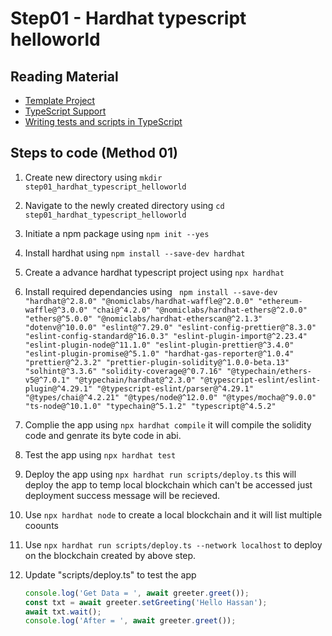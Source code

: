 # Step01 - Hardhat typescript helloworld

## Reading Material

- [Template Project](https://github.com/paulrberg/solidity-template)
- [TypeScript Support](https://hardhat.org/guides/typescript.html)
- [Writing tests and scripts in TypeScript](https://hardhat.org/guides/typescript.html#writing-tests-and-scripts-in-typescript)

## Steps to code (Method 01)

1. Create new directory using `mkdir step01_hardhat_typescript_helloworld`
2. Navigate to the newly created directory using `cd step01_hardhat_typescript_helloworld`
3. Initiate a npm package using `npm init --yes`
4. Install hardhat using `npm install --save-dev hardhat`
5. Create a advance hardhat typescript project using `npx hardhat`
6. Install required dependancies using ` npm install --save-dev "hardhat@^2.8.0" "@nomiclabs/hardhat-waffle@^2.0.0" "ethereum-waffle@^3.0.0" "chai@^4.2.0" "@nomiclabs/hardhat-ethers@^2.0.0" "ethers@^5.0.0" "@nomiclabs/hardhat-etherscan@^2.1.3" "dotenv@^10.0.0" "eslint@^7.29.0" "eslint-config-prettier@^8.3.0" "eslint-config-standard@^16.0.3" "eslint-plugin-import@^2.23.4" "eslint-plugin-node@^11.1.0" "eslint-plugin-prettier@^3.4.0" "eslint-plugin-promise@^5.1.0" "hardhat-gas-reporter@^1.0.4" "prettier@^2.3.2" "prettier-plugin-solidity@^1.0.0-beta.13" "solhint@^3.3.6" "solidity-coverage@^0.7.16" "@typechain/ethers-v5@^7.0.1" "@typechain/hardhat@^2.3.0" "@typescript-eslint/eslint-plugin@^4.29.1" "@typescript-eslint/parser@^4.29.1" "@types/chai@^4.2.21" "@types/node@^12.0.0" "@types/mocha@^9.0.0" "ts-node@^10.1.0" "typechain@^5.1.2" "typescript@^4.5.2"`
7. Complie the app using `npx hardhat compile` it will compile the solidity code and genrate its byte code in abi.
8. Test the app using `npx hardhat test`
9. Deploy the app using `npx hardhat run scripts/deploy.ts` this will deploy the app to temp local blockchain which can't be accessed just deployment success message will be recieved.
10. Use `npx hardhat node` to create a local blockchain and it will list multiple coounts
11. Use `npx hardhat run scripts/deploy.ts --network localhost` to deploy on the blockchain created by above step.
12. Update "scripts/deploy.ts" to test the app

    ```js
    console.log('Get Data = ', await greeter.greet());
    const txt = await greeter.setGreeting('Hello Hassan');
    await txt.wait();
    console.log('After = ', await greeter.greet());
    ```
